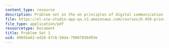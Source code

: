 ```yaml
---
content_type: resource
description: Problem set on the on principles of digital communication.
file: https://ol-ocw-studio-app-qa.s3.amazonaws.com/courses/6-450-principles-of-digital-communication-i-fall-2009/4965ba62ed2647c658da79887036d93e_MIT6_450F09_pset01.pdf
file_type: application/pdf
resourcetype: Document
title: Problem Set 1
uid: 4965ba62-ed26-47c6-58da-79887036d93e
---
```

